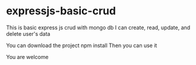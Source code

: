 # expressjs-basic-crud
This is basic express js crud with mongo db
I can create, read, update, and delete user's data

You can download the project
npm install
Then you can use it

You are welcome
